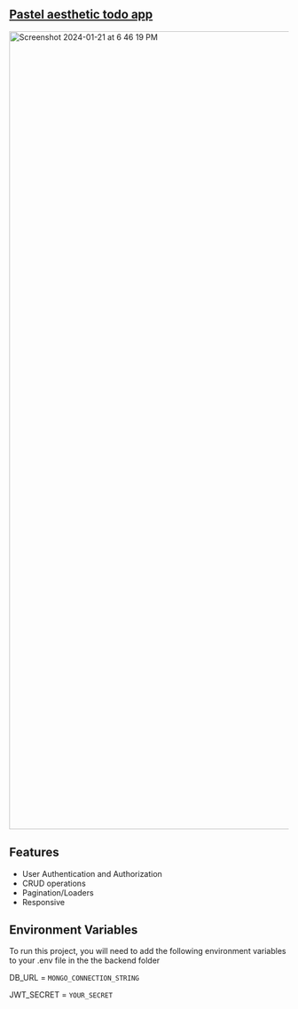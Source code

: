 

## [Pastel aesthetic todo app](https://todo-rho-self.vercel.app/)
<img width="1440" alt="Screenshot 2024-01-21 at 6 46 19 PM" src="https://github.com/bitbard3/todoApp/assets/140071186/83002236-b265-4550-a256-1f9103d87c53">




## Features

- User Authentication and Authorization
- CRUD operations
- Pagination/Loaders
- Responsive


## Environment Variables

To run this project, you will need to add the following environment variables to your .env file in the the backend folder

DB_URL =   `MONGO_CONNECTION_STRING`

JWT_SECRET = `YOUR_SECRET`
